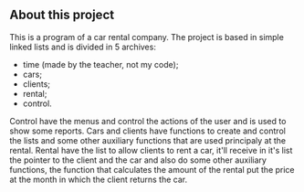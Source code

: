 ## About this project

This is a program of a car rental company. The project is based in simple linked lists and is divided in 5 archives:
- time (made by the teacher, not my code);
- cars; 
- clients;
- rental;
- control.

Control have the menus and control the actions of the user and is used to show some reports. Cars and clients have functions to create and control the lists and some other auxiliary functions that are used principaly at the rental. Rental have the list to allow clients to rent a car, it'll receive in it's list the pointer to the client and the car and also do some other auxiliary functions, the function that calculates the amount of the rental put the price at the month in which the client returns the car.